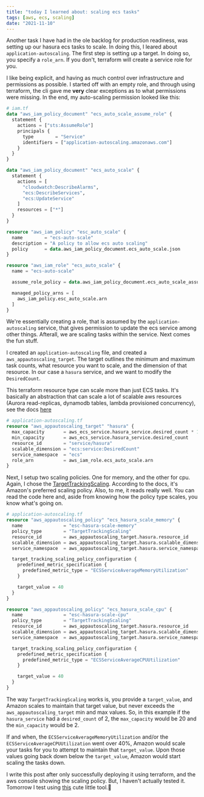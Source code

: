 ```yaml
---
title: "today I learned about: scaling ecs tasks"
tags: [aws, ecs, scaling]
date: "2021-11-10"
---
```


Another task I have had in the ole backlog for production readiness, was setting up our hasura ecs tasks to scale. In doing this, I leared about `application-autoscaling`. The first step is setting up a target. In doing so, you specify a `role_arn`. If you don't, terraform will create a service role for you.

I like being explicit, and having as much control over infrastructure and permissions as possible. I started off with an empty role, and through using terraform, the cli gave me **very** clear exceptions as to what permissions were missing. In the end, my auto-scaling permission looked like this:

```terraform
# iam.tf
data "aws_iam_policy_document" "ecs_auto_scale_assume_role" {
  statement {
    actions = ["sts:AssumeRole"]
    principals {
      type        = "Service"
      identifiers = ["application-autoscaling.amazonaws.com"]
    }
  }
}

data "aws_iam_policy_document" "ecs_auto_scale" {
  statement {
    actions = [
      "cloudwatch:DescribeAlarms",
      "ecs:DescribeServices",
      "ecs:UpdateService"
    ]
    resources = ["*"]
  }
}

resource "aws_iam_policy" "esc_auto_scale" {
  name        = "ecs-auto-scale"
  description = "A policy to allow ecs auto scaling"
  policy      = data.aws_iam_policy_document.ecs_auto_scale.json
}

resource "aws_iam_role" "ecs_auto_scale" {
  name = "ecs-auto-scale"

  assume_role_policy = data.aws_iam_policy_document.ecs_auto_scale_assume_role.json

  managed_policy_arns = [
    aws_iam_policy.esc_auto_scale.arn
  ]
}
```

We're essentially creating a role, that is assumed by the `application-autoscaling` service, that gives permission to update the ecs service among other things. Afterall, we are scaling tasks within the service. Next comes the fun stuff.

I created an `application-autoscaling` file, and created a `aws_appautoscaling_target`. The target outlines the minimum and maximum task counts, what resource you want to scale, and the dimension of that resource. In our case a `hasura` service, and we want to modify the `DesiredCount`.

This terraform resource type can scale more than just ECS tasks. It's basically an abstraction that can scale a lot of scalable aws resources (Aurora read-replicas, dynamodb tables, lambda provisioned concurrency), see the docs [here](https://docs.aws.amazon.com/autoscaling/application/userguide/what-is-application-auto-scaling.html)

```terraform
# application-autoscaling.tf
resource "aws_appautoscaling_target" "hasura" {
  max_capacity       = aws_ecs_service.hasura_service.desired_count * 10
  min_capacity       = aws_ecs_service.hasura_service.desired_count
  resource_id        = "service/hasura"
  scalable_dimension = "ecs:service:DesiredCount"
  service_namespace  = "ecs"
  role_arn           = aws_iam_role.ecs_auto_scale.arn
}
```

Next, I setup two scaling policies. One for memory, and the other for cpu. Again, I chose the [TargetTrackingScaling](https://docs.aws.amazon.com/AmazonECS/latest/developerguide/service-autoscaling-targettracking.html). According to the docs, it's Amazon's preferred scaling policy. Also, to me, it reads really well. You can read the code here and, aside from knowing how the policy type scales, you know what's going on.

```terraform
# application-autoscaling.tf
resource "aws_appautoscaling_policy" "ecs_hasura_scale_memory" {
  name               = "esc-hasura-scale-memory"
  policy_type        = "TargetTrackingScaling"
  resource_id        = aws_appautoscaling_target.hasura.resource_id
  scalable_dimension = aws_appautoscaling_target.hasura.scalable_dimension
  service_namespace  = aws_appautoscaling_target.hasura.service_namespace

  target_tracking_scaling_policy_configuration {
    predefined_metric_specification {
      predefined_metric_type = "ECSServiceAverageMemoryUtilization"
    }

    target_value = 40
  }
}

resource "aws_appautoscaling_policy" "ecs_hasura_scale_cpu" {
  name               = "esc-hasura-scale-cpu"
  policy_type        = "TargetTrackingScaling"
  resource_id        = aws_appautoscaling_target.hasura.resource_id
  scalable_dimension = aws_appautoscaling_target.hasura.scalable_dimension
  service_namespace  = aws_appautoscaling_target.hasura.service_namespace

  target_tracking_scaling_policy_configuration {
    predefined_metric_specification {
      predefined_metric_type = "ECSServiceAverageCPUUtilization"
    }

    target_value = 40
  }
}
```

The way `TargetTrackingScaling` works is, you provide a `target_value`, and Amazon scales to maintain that target value, but never exceeds the `aws_appautoscaling_target` min and max values. So, in this example if the `hasura_service` had a `desired_count` of 2, the `max_capacity` would be 20 and the `min_capacity` would be 2.

If and when, the `ECSServiceAverageMemoryUtilization` and/or the `ECSServiceAverageCPUUtilization` went over 40%, Amazon would scale your tasks for you to attempt to maintain that `target_value`. Upon those values going back down below the `target_value`, Amazon would start scaling the tasks down.

I write this post after only successfully deploying it using terraform, and the aws console showing the scaling policy. But, I haven't actually tested it. Tomorrow I test using [this](https://httpd.apache.org/docs/2.4/programs/ab.html) cute little tool.🤞
